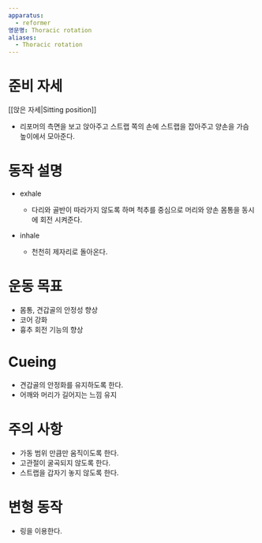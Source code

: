 ```yaml
---
apparatus:
  - reformer
영문명: Thoracic rotation
aliases:
  - Thoracic rotation
---
```


# 준비 자세

[[앉은 자세|Sitting position]]

- 리포머의 측면을 보고 앉아주고 스트랩 쪽의 손에 스트랩을 잡아주고 양손을 가슴 높이에서 모아준다.

# 동작 설명

- exhale
  - 다리와 골반이 따라가지 않도록 하며 척추를 중심으로 머리와 양손 몸통을 동시에 회전 시켜준다.

- inhale
  - 천천히 제자리로 돌아온다.

# 운동 목표

- 몸통, 견갑골의 안정성 향상
- 코어 강화
- 흉추 회전 기능의 향상

# Cueing

- 견갑골의 안정화를 유지하도록 한다.
- 어깨와 머리가 길어지는 느낌 유지

# 주의 사항

- 가동 범위 만큼만 움직이도록 한다.
- 고관절이 굴곡되지 않도록 한다.
- 스트랩을 갑자기 놓지 않도록 한다.

# 변형 동작

- 링을 이용한다.
